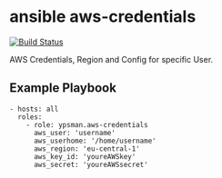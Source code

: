 ansible aws-credentials
=======================
[![Build Status](https://travis-ci.org/ypsman/ansible-aws-credentials.svg?branch=master)](https://travis-ci.org/ypsman/ansible-aws-credentials)

AWS Credentials, Region and Config for specific User.


Example Playbook
----------------

    - hosts: all
      roles:
        - role: ypsman.aws-credentials
          aws_user: 'username'
          aws_userhome: '/home/username'
          aws_region: 'eu-central-1'
          aws_key_id: 'youreAWSkey'
          aws_secret: 'youreAWSsecret'
